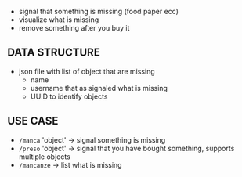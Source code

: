 - signal that something is missing (food paper ecc)
- visualize what is missing
-  remove something after you buy it

## DATA STRUCTURE

- json file with list of object that are missing 
	- name 
	- username that as signaled what is missing
	- UUID to identify objects 

## USE CASE

- `/manca` 'object' -> signal something is missing
- `/preso` 'object' -> signal that you have bought something, supports multiple objects
- `/mancanze` -> list what is missing
